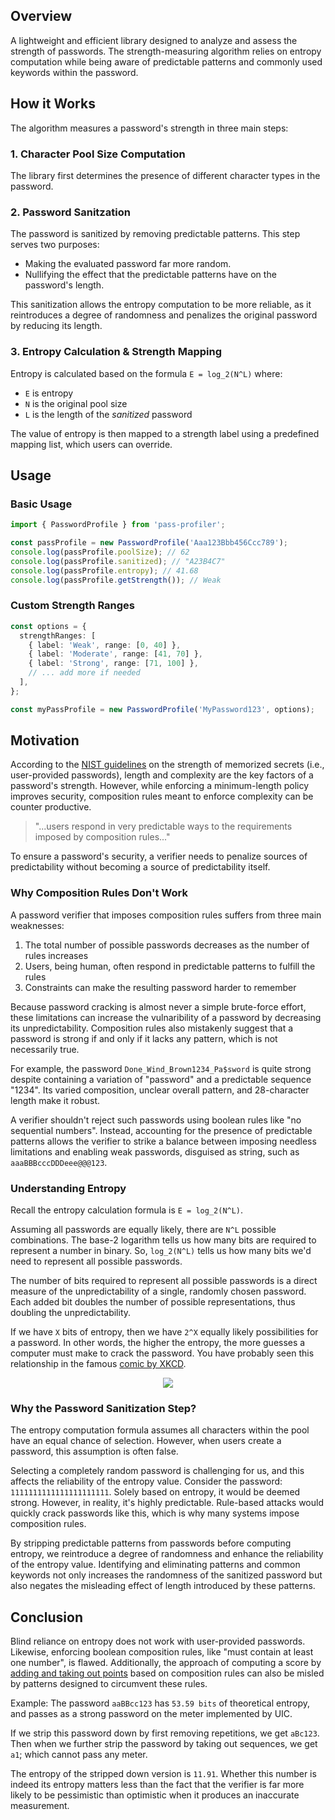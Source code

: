 ## Overview

A lightweight and efficient library designed to analyze and assess the strength of passwords. The strength-measuring algorithm relies on entropy computation while being aware of predictable patterns and commonly used keywords within the password.

## How it Works

The algorithm measures a password's strength in three main steps:

### 1. Character Pool Size Computation

The library first determines the presence of different character types in the password.

### 2. Password Sanitzation

The password is sanitized by removing predictable patterns. This step serves two purposes:

- Making the evaluated password far more random.
- Nullifying the effect that the predictable patterns have on the password's length.

This sanitization allows the entropy computation to be more reliable, as it reintroduces a degree of randomness and penalizes the original password by reducing its length.

### 3. Entropy Calculation & Strength Mapping

Entropy is calculated based on the formula `E = log_2(N^L)` where:

- `E` is entropy
- `N` is the original pool size
- `L` is the length of the _sanitized_ password

The value of entropy is then mapped to a strength label using a predefined mapping list, which users can override.

## Usage

### Basic Usage

```ts
import { PasswordProfile } from 'pass-profiler';

const passProfile = new PasswordProfile('Aaa123Bbb456Ccc789');
console.log(passProfile.poolSize); // 62
console.log(passProfile.sanitized); // "A23B4C7"
console.log(passProfile.entropy); // 41.68
console.log(passProfile.getStrength()); // Weak
```

### Custom Strength Ranges

```ts
const options = {
  strengthRanges: [
    { label: 'Weak', range: [0, 40] },
    { label: 'Moderate', range: [41, 70] },
    { label: 'Strong', range: [71, 100] },
    // ... add more if needed
  ],
};

const myPassProfile = new PasswordProfile('MyPassword123', options);
```

## Motivation

According to the [NIST guidelines](https://pages.nist.gov/800-63-3/sp800-63b.html#appA) on the strength of memorized secrets (i.e., user-provided passwords), length and complexity are the key factors of a password's strength. However, while enforcing a minimum-length policy improves security, composition rules meant to enforce complexity can be counter productive.

> "...users respond in very predictable ways to the requirements imposed by composition rules..."

To ensure a password's security, a verifier needs to penalize sources of predictability without becoming a source of predictability itself.

### Why Composition Rules Don't Work

A password verifier that imposes composition rules suffers from three main weaknesses:

1. The total number of possible passwords decreases as the number of rules increases
2. Users, being human, often respond in predictable patterns to fulfill the rules
3. Constraints can make the resulting password harder to remember

Because password cracking is almost never a simple brute-force effort, these limitations can increase the vulnaribility of a password by decreasing its unpredictability. Composition rules also mistakenly suggest that a password is strong if and only if it lacks any pattern, which is not necessarily true.

For example, the password `Done_Wind_Brown1234_Pa$sword` is quite strong despite containing a variation of "password" and a predictable sequence "1234". Its varied composition, unclear overall pattern, and 28-character length make it robust.

A verifier shouldn't reject such passwords using boolean rules like "no sequential numbers". Instead, accounting for the presence of predictable patterns allows the verifier to strike a balance between imposing needless limitations and enabling weak passwords, disguised as string, such as `aaaBBBcccDDDeee@@@123`.

### Understanding Entropy

Recall the entropy calculation formula is `E = log_2(N^L)`.

Assuming all passwords are equally likely, there are `N^L` possible combinations. The base-2 logarithm tells us how many bits are required to represent a number in binary. So, `log_2(N^L)` tells us how many bits we'd need to represent all possible passwords.

The number of bits required to represent all possible passwords is a direct measure of the unpredictability of a single, randomly chosen password. Each added bit doubles the number of possible representations, thus doubling the unpredictability.

If we have `X` bits of entropy, then we have `2^X` equally likely possibilities for a password. In other words, the higher the entropy, the more guesses a computer must make to crack the password. You have probably seen this relationship in the famous [comic by XKCD](https://xkcd.com/936/).
<p align="center">
  <img src="https://github.com/ghamadi/pass-profiler/assets/48609768/bd052faf-acff-4e49-913b-c6a7a37107d3">
</p>

### Why the Password Sanitization Step?

The entropy computation formula assumes all characters within the pool have an equal chance of selection. However, when users create a password, this assumption is often false.

Selecting a completely random password is challenging for us, and this affects the reliability of the entropy value. Consider the password: `1111111111111111111111`. Solely based on entropy, it would be deemed strong. However, in reality, it's highly predictable. Rule-based attacks would quickly crack passwords like this, which is why many systems impose composition rules.

By stripping predictable patterns from passwords before computing entropy, we reintroduce a degree of randomness and enhance the reliability of the entropy value. Identifying and eliminating patterns and common keywords not only increases the randomness of the sanitized password but also negates the misleading effect of length introduced by these patterns.

## Conclusion

Blind reliance on entropy does not work with user-provided passwords. Likewise, enforcing boolean composition rules, like "must contain at least one number", is flawed. Additionally, the approach of computing a score by [adding and taking out points](https://www.uic.edu/apps/strong-password/) based on composition rules can also be misled by patterns designed to circumvent these rules.

Example:
The password `aaBBcc123` has `53.59 bits` of theoretical entropy, and passes as a strong password on the meter implemented by UIC.

If we strip this password down by first removing repetitions, we get `aBc123`. Then when we further strip the password by taking out sequences, we get `a1`; which cannot pass any meter.

The entropy of the stripped down version is `11.91`. Whether this number is indeed its entropy matters less than the fact that the verifier is far more likely to be pessimistic than optimistic when it produces an inaccurate measurement.
